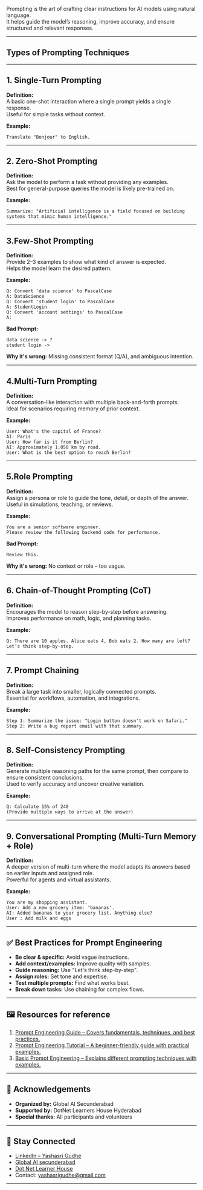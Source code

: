 Prompting is the art of crafting clear instructions for AI models using natural language.  
It helps guide the model’s reasoning, improve accuracy, and ensure structured and relevant responses.

---

## Types of Prompting Techniques
---

## 1. Single-Turn Prompting

**Definition:**  
A basic one-shot interaction where a single prompt yields a single response.  
Useful for simple tasks without context.

**Example:**
```text
Translate "Bonjour" to English.
```

---

## 2. Zero-Shot Prompting

**Definition:**  
Ask the model to perform a task without providing any examples.  
Best for general-purpose queries the model is likely pre-trained on.

**Example:**
```text
Summarize: "Artificial intelligence is a field focused on building systems that mimic human intelligence."
```

---

## 3.Few-Shot Prompting

**Definition:**  
Provide 2–3 examples to show what kind of answer is expected.  
Helps the model learn the desired pattern.

**Example:**
```text
Q: Convert 'data science' to PascalCase  
A: DataScience  
Q: Convert 'student login' to PascalCase  
A: StudentLogin  
Q: Convert 'account settings' to PascalCase  
A:
```

**Bad Prompt:**
```text
data science -> ?
student login ->
```
**Why it's wrong:** Missing consistent format (Q/A), and ambiguous intention.

---

## 4.Multi-Turn Prompting

**Definition:**  
A conversation-like interaction with multiple back-and-forth prompts.  
Ideal for scenarios requiring memory of prior context.

**Example:**
```text
User: What's the capital of France?  
AI: Paris  
User: How far is it from Berlin?  
AI: Approximately 1,050 km by road.
User: What is the best option to reach Berlin?
```

---

## 5.Role Prompting

**Definition:**  
Assign a persona or role to guide the tone, detail, or depth of the answer.  
Useful in simulations, teaching, or reviews.

**Example:**
```text
You are a senior software engineer.  
Please review the following backend code for performance.
```

**Bad Prompt:**
```text
Review this.
```
**Why it's wrong:** No context or role – too vague.

---

## 6. Chain-of-Thought Prompting (CoT)

**Definition:**  
Encourages the model to reason step-by-step before answering.  
Improves performance on math, logic, and planning tasks.

**Example:**
```text
Q: There are 10 apples. Alice eats 4, Bob eats 2. How many are left?  
Let's think step-by-step.
```

---

## 7. Prompt Chaining

**Definition:**  
Break a large task into smaller, logically connected prompts.  
Essential for workflows, automation, and integrations.

**Example:**
```text
Step 1: Summarize the issue: "Login button doesn't work on Safari."  
Step 2: Write a bug report email with that summary.
```

---

## 8. Self-Consistency Prompting

**Definition:**  
Generate multiple reasoning paths for the same prompt, then compare to ensure consistent conclusions.  
Used to verify accuracy and uncover creative variation.

**Example:**
```text
Q: Calculate 15% of 240  
(Provide multiple ways to arrive at the answer)
```

---

## 9. Conversational Prompting (Multi-Turn Memory + Role)

**Definition:**  
A deeper version of multi-turn where the model adapts its answers based on earlier inputs and assigned role.  
Powerful for agents and virtual assistants.

**Example:**
```text
You are my shopping assistant.  
User: Add a new grocery item: 'bananas'.  
AI: Added bananas to your grocery list. Anything else?
User : Add milk and eggs
```

---

## ✅ Best Practices for Prompt Engineering

- **Be clear & specific:** Avoid vague instructions.
- **Add context/examples:** Improve quality with samples.
- **Guide reasoning:** Use "Let's think step-by-step".
- **Assign roles:** Set tone and expertise.
- **Test multiple prompts:** Find what works best.
- **Break down tasks:** Use chaining for complex flows.

---

## 🖼️ Resources for reference 
1. [Prompt Engineering Guide – Covers fundamentals, techniques, and best practices.](https://www.promptingguide.ai/)
2. [Prompt Engineering Tutorial – A beginner-friendly guide with practical examples.](https://www.tutorialspoint.com/prompt_engineering/index.html)
3. [Basic Prompt Engineering – Explains different prompting techniques with examples.](https://aiengineering.academy/PromptEngineering/Basic_Prompting/)

---

## 🙌 Acknowledgements

- **Organized by:** Global AI Secunderabad
- **Supported by:** DotNet Learners House Hyderabad  
- **Special thanks:** All participants and volunteers

---

## 🔗 Stay Connected

- [LinkedIn – Yashasri Gudhe](https://www.linkedin.com/in/gyashasri341/)
- [Global AI secunderabad](https://www.meetup.com/global-ai-secunderabad/)
- [Dot Net Learner House](https://www.meetup.com/dot-net-learners-house-hyderabad/)
- Contact: yashasrigudhe@gmail.com

---
